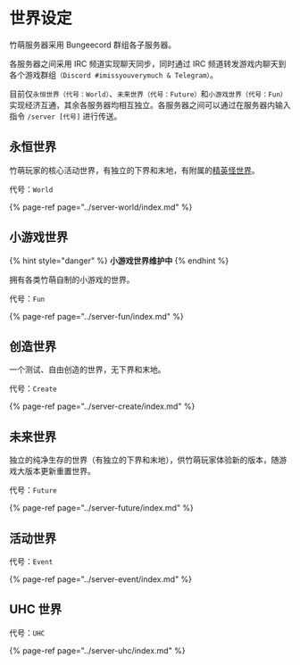# 世界设定

竹萌服务器采用 Bungeecord 群组各子服务器。

各服务器之间采用 IRC 频道实现聊天同步，同时通过 IRC 频道转发游戏内聊天到各个游戏群组`（Discord #imissyouverymuch & Telegram）`。

目前仅`永恒世界（代号：World）`、`未来世界（代号：Future）`和`小游戏世界（代号：Fun）`实现经济互通，其余各服务器均相互独立。各服务器之间可以通过在服务器内输入指令 `/server [代号]` 进行传送。

## 永恒世界

竹萌玩家的核心活动世界，有独立的下界和末地，有附属的[精英怪世界](../server-world/infernal.md)。

代号：`World`

{% page-ref page="../server-world/index.md" %}

## 小游戏世界

{% hint style="danger" %}
**小游戏世界维护中**
{% endhint %}

拥有各类竹萌自制的小游戏的世界。

代号：`Fun`

{% page-ref page="../server-fun/index.md" %}

## 创造世界

一个测试、自由创造的世界，无下界和末地。

代号：`Create`

{% page-ref page="../server-create/index.md" %}

## 未来世界

独立的纯净生存的世界（有独立的下界和末地），供竹萌玩家体验新的版本，随游戏大版本更新重置世界。

代号：`Future`

{% page-ref page="../server-future/index.md" %}

## 活动世界

代号：`Event`

{% page-ref page="../server-event/index.md" %}

## UHC 世界

代号：`UHC`

{% page-ref page="../server-uhc/index.md" %}

